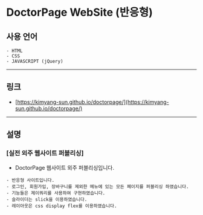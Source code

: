 # DoctorPage WebSite (반응형)

## 사용 언어

```
- HTML
- CSS
- JAVASCRIPT (jQuery)
```

---

## 링크

- [https://kimyang-sun.github.io/doctorpage/](https://kimyang-sun.github.io/doctorpage/)

---

## 설명

### [실전 외주 웹사이트 퍼블리싱]

- DoctorPage 웹사이트 외주 퍼블리싱입니다.

```
- 반응형 사이트입니다.
- 로그인, 회원가입, 장바구니를 제외한 메뉴에 있는 모든 페이지를 퍼블리싱 하였습니다.
- 기능들은 제이쿼리를 사용하여 구현하였습니다.
- 슬라이더는 slick을 이용하였습니다.
- 레이아웃은 css display flex를 이용하였습니다.
```
